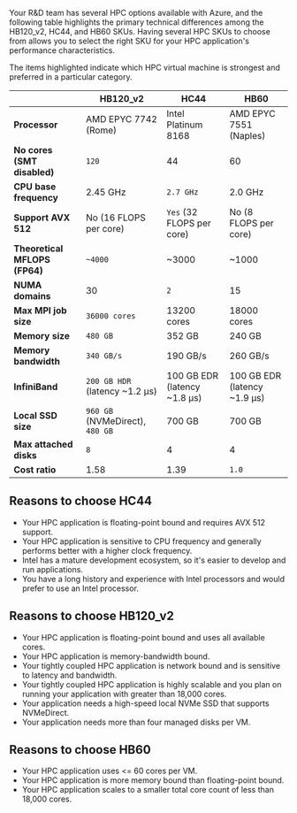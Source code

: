 Your R&D team has several HPC options available with Azure, and the following table highlights the primary technical differences among the HB120_v2, HC44, and HB60 SKUs. Having several HPC SKUs to choose from allows you to select the right SKU for your HPC application's performance characteristics.

The items highlighted indicate which HPC virtual machine is strongest and preferred in a particular category.

|   | HB120_v2 | HC44 | HB60 |
|---|---|---|---|
| **Processor** | AMD EPYC 7742 (Rome) | Intel Platinum 8168 | AMD EPYC 7551 (Naples) |
| **No cores (SMT disabled)** | `120` | 44 | 60 |
| **CPU base frequency** | 2.45 GHz | `2.7 GHz` | 2.0 GHz |
| **Support AVX 512** | No (16 FLOPS per core) | `Yes` (32 FLOPS per core) | No (8 FLOPS per core) |
| **Theoretical MFLOPS (FP64)** | `~4000` | ~3000 | ~1000 |
| **NUMA domains** | 30 | `2` | 15 |
| **Max MPI job size** | `36000 cores` | 13200 cores | 18000 cores |
| **Memory size** | `480 GB` | 352 GB | 240 GB |
| **Memory bandwidth** | `340 GB/s` | 190 GB/s | 260 GB/s |
| **InfiniBand** | `200 GB HDR` (latency ~1.2 &mu;s) | 100 GB EDR (latency ~1.8 &mu;s) | 100 GB EDR (latency ~1.9 &mu;s) |
| **Local SSD size** | `960 GB` (NVMeDirect), `480 GB` | 700 GB | 700 GB |
| **Max attached disks** | `8` | 4 | 4 |
| **Cost ratio** | 1.58 | 1.39 | `1.0` |

## Reasons to choose HC44

- Your HPC application is floating-point bound and requires AVX 512 support.
- Your HPC application is sensitive to CPU frequency and generally performs better with a higher clock frequency.
- Intel has a mature development ecosystem, so it's easier to develop and run applications.
- You have a long history and experience with Intel processors and would prefer to use an Intel processor.

## Reasons to choose HB120_v2

- Your HPC application is floating-point bound and uses all available cores.
- Your HPC application is memory-bandwidth bound.
- Your tightly coupled HPC application is network bound and is sensitive to latency and bandwidth.
- Your tightly coupled HPC application is highly scalable and you plan on running your application with greater than 18,000 cores.
- Your application needs a high-speed local NVMe SSD that supports NVMeDirect.
- Your application needs more than four managed disks per VM.

## Reasons to choose HB60

- Your HPC application uses &lt;= 60 cores per VM.
- Your HPC application is more memory bound than floating-point bound.
- Your HPC application scales to a smaller total core count of less than 18,000 cores.
